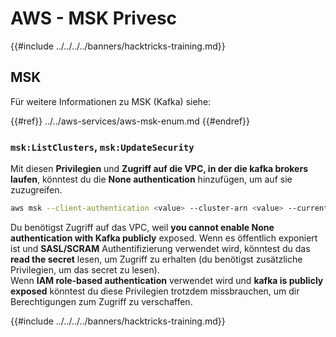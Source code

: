 # AWS - MSK Privesc

{{#include ../../../../banners/hacktricks-training.md}}

## MSK

Für weitere Informationen zu MSK (Kafka) siehe:

{{#ref}}
../../aws-services/aws-msk-enum.md
{{#endref}}

### `msk:ListClusters`, `msk:UpdateSecurity`

Mit diesen **Privilegien** und **Zugriff auf die VPC, in der die kafka brokers laufen**, könntest du die **None authentication** hinzufügen, um auf sie zuzugreifen.
```bash
aws msk --client-authentication <value> --cluster-arn <value> --current-version <value>
```
Du benötigst Zugriff auf das VPC, weil **you cannot enable None authentication with Kafka publicly** exposed. Wenn es öffentlich exponiert ist und **SASL/SCRAM** Authentifizierung verwendet wird, könntest du das **read the secret** lesen, um Zugriff zu erhalten (du benötigst zusätzliche Privilegien, um das secret zu lesen).\
Wenn **IAM role-based authentication** verwendet wird und **kafka is publicly exposed** könntest du diese Privilegien trotzdem missbrauchen, um dir Berechtigungen zum Zugriff zu verschaffen.

{{#include ../../../../banners/hacktricks-training.md}}
